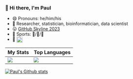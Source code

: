 ### :wave: Hi there, I'm Paul

* :smile: Pronouns: he/him/his
* :necktie: Researcher, statistician, bioinformatician, data scientist
* :stuck_out_tongue: [GitHub Skyline 2023](https://skyline.github.com/pllittle/2023)
* :muscle: Sports: :ski:/:tennis:/:runner:
* :eyes: <a href="https://gpvc.arturio.dev/pllittle"><img align="center" src="https://gpvc.arturio.dev/pllittle" height="20" /></a>

| My Stats | Top Languages |
| --- | --- |
| <a href="https://github-readme-streak-stats.herokuapp.com/?user=pllittle&hide_border=true&date_format=M%20j%5B%2C%20Y%5D&stroke=DD2727&fire=DD2727"><img src="https://github-readme-streak-stats.herokuapp.com/?user=pllittle&hide_border=true&date_format=M%20j%5B%2C%20Y%5D&stroke=DD2727&fire=DD2727" /></a> | <a href="https://github-readme-stats.vercel.app/api/top-langs/?username=pllittle&layout=compact&hide_border=true&hide=html"><img src="https://github-readme-stats.vercel.app/api/top-langs/?username=pllittle&layout=compact&hide_border=true&hide=html" /></a> |

[![Paul's Github stats](https://github-readme-stats.vercel.app/api?username=pllittle)](https://github-readme-stats.vercel.app/api?username=pllittle)

<!--
**pllittle/pllittle** is a ✨ _special_ ✨ repository because its `README.md` (this file) appears on your GitHub profile.

Here are some ideas to get you started:

- 🔭 I’m currently working on ...
- 🌱 I’m currently learning ...
- 👯 I’m looking to collaborate on ...
- 🤔 I’m looking for help with ...
- 💬 Ask me about ...
- 📫 How to reach me: ...
- 😄 Pronouns: ...
- ⚡ Fun fact: ...
-->
